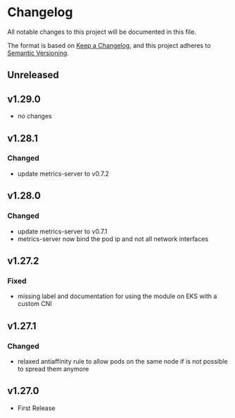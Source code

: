 # Changelog

All notable changes to this project will be documented in this file.

The format is based on [Keep a Changelog](https://keepachangelog.com/en/1.0.0/),
and this project adheres to [Semantic Versioning](https://semver.org/spec/v2.0.0.html).

## Unreleased

## v1.29.0

- no changes

## v1.28.1

### Changed

- update metrics-server to v0.7.2

## v1.28.0

### Changed

- update metrics-server to v0.7.1
- metrics-server now bind the pod ip and not all network interfaces

## v1.27.2

### Fixed

- missing label and documentation for using the module on EKS with a custom CNI

## v1.27.1

### Changed

- relaxed antiaffinity rule to allow pods on the same node if is not possible to spread them anymore

## v1.27.0

- First Release
